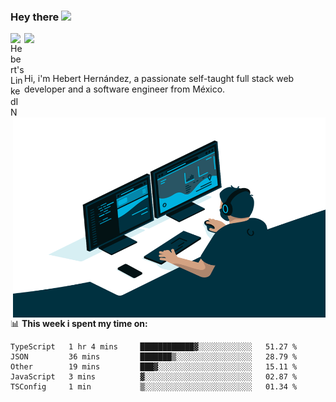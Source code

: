 ### Hey there <img src="https://media.giphy.com/media/hvRJCLFzcasrR4ia7z/giphy.gif" width="25px">
<a href="https://www.linkedin.com/in/evertcode/" target="_blank">
  <img align="left" alt="Hebert's LinkedIN" width="22px" src="https://raw.githubusercontent.com/peterthehan/peterthehan/master/assets/linkedin.svg" />
</a>

![](https://visitor-badge.glitch.me/badge?page_id=evertcode.evertcode)

<br />

Hi, i'm Hebert Hernández, a passionate self-taught full stack web developer and a software engineer from México.

<img align="right" alt="GIF" src="https://github.com/evertcode/evertcode/blob/master/code.gif?raw=true" width="500" height="320" />

📊 **This week i spent my time on:**

<!--START_SECTION:waka-->

```text
TypeScript   1 hr 4 mins     ████████████▓░░░░░░░░░░░░   51.27 %
JSON         36 mins         ███████▒░░░░░░░░░░░░░░░░░   28.79 %
Other        19 mins         ███▓░░░░░░░░░░░░░░░░░░░░░   15.11 %
JavaScript   3 mins          ▓░░░░░░░░░░░░░░░░░░░░░░░░   02.87 %
TSConfig     1 min           ▒░░░░░░░░░░░░░░░░░░░░░░░░   01.34 %
```

<!--END_SECTION:waka-->
